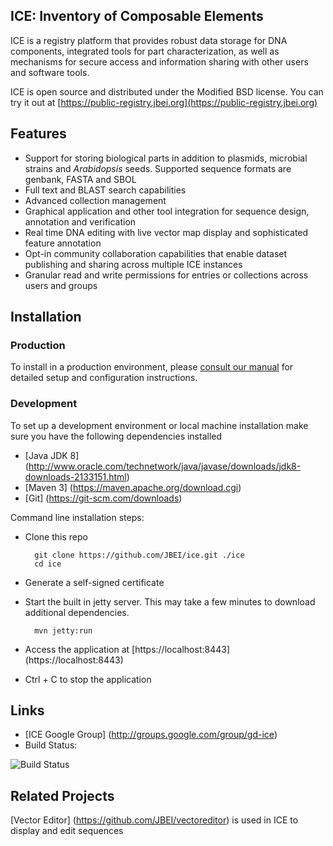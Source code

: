 ## ICE: Inventory of Composable Elements
ICE is a registry platform that provides robust data storage for DNA components, integrated tools for part characterization, as well as mechanisms for secure access and information sharing with other users and software tools.

ICE is open source and distributed under the Modified BSD license. You can try it out at [https://public-registry.jbei.org](https://public-registry.jbei.org)

## Features
* Support for storing biological parts in addition to plasmids, microbial strains and *Arabidopsis* seeds. Supported sequence formats are genbank, FASTA and SBOL
* Full text and BLAST search capabilities
* Advanced collection management
* Graphical application and other tool integration for sequence design, annotation and verification
* Real time DNA editing with live vector map display and sophisticated feature annotation
* Opt-in community collaboration capabilities that enable dataset publishing and sharing across multiple ICE instances
* Granular read and write permissions for entries or collections across users and groups 

## Installation
### Production
To install in a production environment, please [consult our manual](http://public-registry.jbei.org/manual/) for detailed setup and configuration instructions.

### Development
To set up a development environment or local machine installation make sure you have the following dependencies installed

* [Java JDK 8] (http://www.oracle.com/technetwork/java/javase/downloads/jdk8-downloads-2133151.html)
* [Maven 3] (https://maven.apache.org/download.cgi)
* [Git] (https://git-scm.com/downloads) 

Command line installation steps:

* Clone this repo
     
        git clone https://github.com/JBEI/ice.git ./ice
        cd ice

* Generate a self-signed certificate

* Start the built in jetty server. This may take a few minutes to download additional dependencies.
        
        mvn jetty:run

* Access the application at [https://localhost:8443] (https://localhost:8443)

* Ctrl + C to stop the application


## Links
* [ICE Google Group] (http://groups.google.com/group/gd-ice)
* Build Status: 

![Build Status](https://travis-ci.org/JBEI/ice.svg?branch=dev)

## Related Projects
[Vector Editor] (https://github.com/JBEI/vectoreditor) is used in ICE to display and edit sequences
